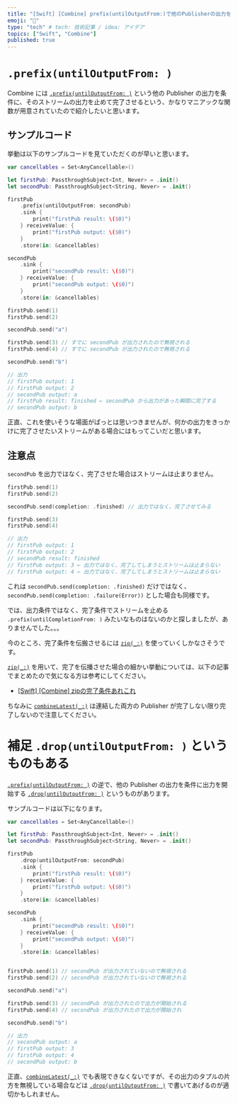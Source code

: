 ```yaml
---
title: "[Swift] [Combine] prefix(untilOutputFrom:)で他のPublisherの出力を条件に完了させる"
emoji: "🔖"
type: "tech" # tech: 技術記事 / idea: アイデア
topics: ["Swift", "Combine"]
published: true
---
```


# `.prefix(untilOutputFrom: )`

Combine には [`.prefix(untilOutputFrom: )`](https://developer.apple.com/documentation/combine/just/prefix(untiloutputfrom:)) という他の Publisher の出力を条件に、そのストリームの出力を止めて完了させるという、かなりマニアックな関数が用意されていたので紹介したいと思います。

## サンプルコード

挙動は以下のサンプルコードを見ていただくのが早いと思います。

```swift
var cancellables = Set<AnyCancellable>()

let firstPub: PassthroughSubject<Int, Never> = .init()
let secondPub: PassthroughSubject<String, Never> = .init()

firstPub
    .prefix(untilOutputFrom: secondPub)
    .sink {
        print("firstPub result: \($0)")
    } receiveValue: {
        print("firstPub output: \($0)")
    }
    .store(in: &cancellables)

secondPub
    .sink {
        print("secondPub result: \($0)")
    } receiveValue: {
        print("secondPub output: \($0)")
    }
    .store(in: &cancellables)

firstPub.send(1)
firstPub.send(2)

secondPub.send("a")

firstPub.send(3) // すでに secondPub が出力されたので無視される
firstPub.send(4) // すでに secondPub が出力されたので無視される

secondPub.send("b")

// 出力
// firstPub output: 1
// firstPub output: 2
// secondPub output: a
// firstPub result: finished ← secondPub から出力があった瞬間に完了する
// secondPub output: b
```

正直、これを使いそうな場面がぱっとは思いつきませんが、何かの出力をきっかけに完了させたいストリームがある場合にはもってこいだと思います。

## 注意点

`secondPub` を出力ではなく、完了させた場合はストリームは止まりません。


```swift
firstPub.send(1)
firstPub.send(2)

secondPub.send(completion: .finished) // 出力ではなく、完了させてみる

firstPub.send(3)
firstPub.send(4)

// 出力
// firstPub output: 1
// firstPub output: 2
// secondPub result: finished
// firstPub output: 3 ← 出力ではなく、完了してしまうとストリームは止まらない
// firstPub output: 4 ← 出力ではなく、完了してしまうとストリームは止まらない
```

これは `secondPub.send(completion: .finished)` だけではなく、 `secondPub.send(completion: .failure(Error))` とした場合も同様です。

では、出力条件ではなく、完了条件でストリームを止める `.prefix(untilCompletionFrom: )` みたいなものはないのかと探しましたが、ありませんでした。。。

今のところ、完了条件を伝搬させるには [`zip(_:)`](https://developer.apple.com/documentation/combine/publisher/zip(_:)) を使っていくしかなさそうです。

 [`zip(_:)`](https://developer.apple.com/documentation/combine/publisher/zip(_:)) を用いて、完了を伝播させた場合の細かい挙動については、以下の記事でまとめたので気になる方は参考にしてください。

- [[Swift] [Combine] zipの完了条件あれこれ](https://zenn.dev/ikuraikura/articles/2021-12-25-combine-zip)

ちなみに [`combineLatest(_:)`](https://developer.apple.com/documentation/combine/publisher/combinelatest(_:)) は連結した両方の Publisher が完了しない限り完了しないので注意してください。


# 補足 `.drop(untilOutputFrom: )` というものもある

[`.prefix(untilOutputFrom: )`](https://developer.apple.com/documentation/combine/just/prefix(untiloutputfrom:)) の逆で、他の Publisher の出力を条件に出力を開始する [`.drop(untilOutputFrom: )`](https://developer.apple.com/documentation/combine/fail/drop(untiloutputfrom:)) というものがあります。

サンプルコードは以下になります。

```swift
var cancellables = Set<AnyCancellable>()

let firstPub: PassthroughSubject<Int, Never> = .init()
let secondPub: PassthroughSubject<String, Never> = .init()

firstPub
    .drop(untilOutputFrom: secondPub)
    .sink {
        print("firstPub result: \($0)")
    } receiveValue: {
        print("firstPub output: \($0)")
    }
    .store(in: &cancellables)

secondPub
    .sink {
        print("secondPub result: \($0)")
    } receiveValue: {
        print("secondPub output: \($0)")
    }
    .store(in: &cancellables)


firstPub.send(1) // secondPub が出力されていないので無視される
firstPub.send(2) // secondPub が出力されていないので無視される

secondPub.send("a")

firstPub.send(3) // secondPub が出力されたので出力が開始される
firstPub.send(4) // secondPub が出力されたので出力が開始され

secondPub.send("b")

// 出力
// secondPub output: a
// firstPub output: 3
// firstPub output: 4
// secondPub output: b
```

正直、[`combineLatest(_:)`](https://developer.apple.com/documentation/combine/publisher/combinelatest(_:)) でも表現できなくないですが、その出力のタプルの片方を無視している場合などは [`.drop(untilOutputFrom: )`](https://developer.apple.com/documentation/combine/fail/drop(untiloutputfrom:)) で書いてあげるのが適切かもしれません。